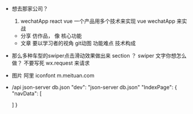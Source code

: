 - 想去那家公司？
  1. wechatApp react vue
    一个产品用多个技术来实现
      vue wechatApp 来实战
    - 分享
    仿作品， 像 核心功能
    - 文章
    要以学习者的视角
    git动图
    功能难点
    技术构成
- 那么多种车型的swiper点击滑动效果做出来
  section
  ？ swiper 文字你想怎么做？  不要写死
  wx.request 来请求
- 图片
  阿里 iconfont
  m.meituan.com

- /api
json-server   db.json
"dev": "json-server db.json"
"IndexPage": {
  "navData": [
    
  ]
}